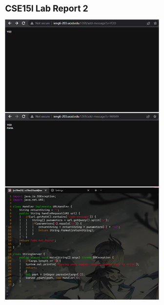 # CSE15l Lab Report 2
![Image](https://github.com/KristopherManalo/cse15l-lab-reports/blob/cdf2fac8c931a93bf6dc2da7660542f5662d0f27/lab2Images/lab2image1.png)
![Image](https://github.com/KristopherManalo/cse15l-lab-reports/blob/cdf2fac8c931a93bf6dc2da7660542f5662d0f27/lab2Images/lab2image2.png)
![Image](https://github.com/KristopherManalo/cse15l-lab-reports/blob/6940954ab044143f2643f99bf1ba4028f6eff9c4/lab2Images/lab2StringServer.png)
